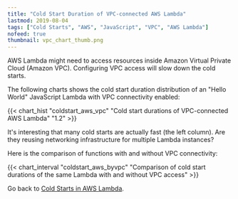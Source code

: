 ```yaml
---
title: "Cold Start Duration of VPC-connected AWS Lambda"
lastmod: 2019-08-04
tags: ["Cold Starts", "AWS", "JavaScript", "VPC", "AWS Lambda"]
nofeed: true
thumbnail: vpc_chart_thumb.png
---
```


AWS Lambda might need to access resources inside Amazon Virtual Private Cloud (Amazon VPC). Configuring VPC access will slow down the cold starts.

The following charts shows the cold start duration distribution of an "Hello World" JavaScript Lambda with VPC connectivity enabled:

{{< chart_hist
     "coldstart_aws_vpc"
     "Cold start durations of VPC-connected AWS Lambda"
     "1.2" >}}

It's interesting that many cold starts are actually fast (the left column). Are they reusing networking infrastructure for multiple Lambda instances?

Here is the comparison of functions with and without VPC connectivity:

{{< chart_interval
    "coldstart_aws_byvpc"
    "Comparison of cold start durations of the same Lambda with and without VPC access" >}}

Go back to [Cold Starts in AWS Lambda](/serverless/coldstarts/aws/).